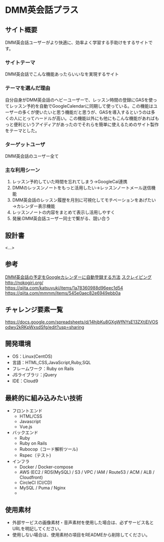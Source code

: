 # DMM英会話プラス
## サイト概要
DMM英会話ユーザーがより快適に、効率よく学習する手助けをするサイトです。

### サイトテーマ
DMM英会話でこんな機能あったらいいなを実現するサイト

### テーマを選んだ理由
自分自身がDMM英会話のヘビーユーザーで、レッスン時間の登録にGASを使ってレッスン予約を自動でGoogleCalendarに同期して使っている。この機能はユーザーの多くが使いたいと思う機能だと思うが、GASを導入するというのは多くの人にとってハードルが高い。この機能以外にも他にもこんな機能があればもっと便利というアイディアがあったのでそれらを簡単に使えるためのサイト製作をテーマとした。
### ターゲットユーザ
DMM英会話のユーザー全て

### 主な利用シーン
1. レッスン予約していた時間を忘れてしまう→GoogleCal連携
2. DMMのレッスンノートをもっと活用したい→レッスンノートメール送信機能
3. DMM英会話のレッスン履歴を月別に可視化してモチベーションをあげたい→カレンダー表示機能
4. レッスンノートの内容をまとめて表示し活用しやすく
5. 発展:DMM英会話ユーザー同士で繋がる、競い合う

## 設計書
<...>

## 参考
[DMM英会話の予定をGoogleカレンダーに自動登録する方法](https://www.cg-method.com/life/dmm-eikaiwa-google-calendar/)
[スクレイピング](https://tech-camp.in/note/technology/48812/)
	http://nokogiri.org/
https://qiita.com/katsuyuki/items/1a78360988d96eec1d54
https://qiita.com/mmmm/items/545e0aec82e6949ebb0a
## チャレンジ要素一覧
<https://docs.google.com/spreadsheets/d/14hjbKu8GXgWfNYsE13ZXtjElVOSodwy2kRKpWxsdSfg/edit?usp=sharing>

## 開発環境
- OS：Linux(CentOS)
- 言語：HTML,CSS,JavaScript,Ruby,SQL
- フレームワーク：Ruby on Rails
- JSライブラリ：jQuery
- IDE：Cloud9

## 最終的に組み込みたい技術

-   フロントエンド
    -   HTML/CSS
    -   Javascript
    -   Vue.js
-   バックエンド
    -   Ruby 
    -   Ruby on Rails
    -   Rubocop（コード解析ツール)
    -   Rspec（テスト)
-   インフラ
    -   Docker / Docker-compose
    -   AWS (EC2 / RDS(MySQL) / S3 / VPC / IAM / Route53 / ACM / ALB / Cloudfront)
    -   CircleCI (CI/CD)
    -   MySQL / Puma / Nginx
    - 
## 使用素材
- 外部サービスの画像素材・音声素材を使用した場合は、必ずサービス名とURLを明記してください。
- 使用しない場合は、使用素材の項目をREADMEから削除してください。
